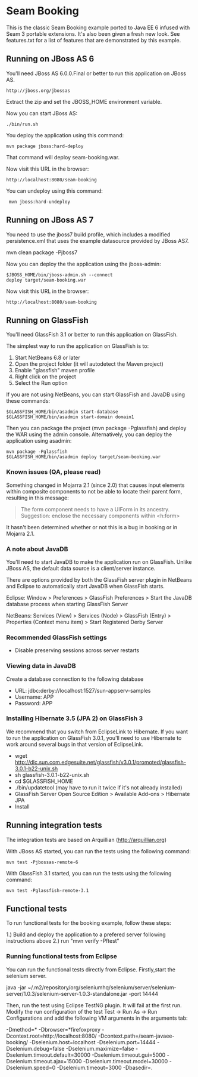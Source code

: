 # Seam Booking

This is the classic Seam Booking example ported to Java EE 6 infused with Seam
3 portable extensions.  It's also been given a fresh new look. See features.txt
for a list of features that are demonstrated by this example.

## Running on JBoss AS 6

You'll need JBoss AS 6.0.0.Final or better to run this application on JBoss AS.

    http://jboss.org/jbossas

Extract the zip and set the JBOSS_HOME environment variable.

Now you can start JBoss AS:

    ./bin/run.sh

You deploy the application using this command:

    mvn package jboss:hard-deploy

That command will deploy seam-booking.war.

Now visit this URL in the browser:

    http://localhost:8080/seam-booking

You can undeploy using this command:

     mvn jboss:hard-undeploy

## Running on JBoss AS 7

You need to use the jboss7 build profile, which includes a modified 
persistence.xml that uses the example datasource provided by JBoss AS7.

   mvn clean package -Pjboss7

Now you can deploy the the application using the jboss-admin:

    $JBOSS_HOME/bin/jboss-admin.sh --connect
    deploy target/seam-booking.war

Now visit this URL in the browser:

    http://localhost:8080/seam-booking

## Running on GlassFish

You'll need GlassFish 3.1 or better to run this application on GlassFish.

The simplest way to run the application on GlassFish is to:

1. Start NetBeans 6.8 or later
2. Open the project folder (it will autodetect the Maven project)
3. Enable "glassfish" maven profile
4. Right click on the project
5. Select the Run option

If you are not using NetBeans, you can start GlassFish and JavaDB using these commands:

    $GLASSFISH_HOME/bin/asadmin start-database
    $GLASSFISH_HOME/bin/asadmin start-domain domain1

Then you can package the project (mvn package -Pglassfish) and deploy the WAR using the admin console.
Alternatively, you can deploy the application using asadmin:

    mvn package -Pglassfish
    $GLASSFISH_HOME/bin/asadmin deploy target/seam-booking.war

### Known issues (QA, please read)

Something changed in Mojarra 2.1 (since 2.0) that causes input elements within
composite components to not be able to locate their parent form, resulting in
this message:

> The form component needs to have a UIForm in its ancestry. Suggestion:
> enclose the necessary components within <h:form>

It hasn't been determined whether or not this is a bug in booking or in Mojarra 2.1.

### A note about JavaDB

You'll need to start JavaDB to make the application run on GlassFish. Unlike
JBoss AS, the default data source is a client/server instance.

There are options provided by both the GlassFish server plugin in NetBeans and
Eclipse to automatically start JavaDB when GlassFish starts.

Eclipse:
Window > Preferences > GlassFish Preferences > Start the JavaDB database process when starting GlassFish Server

NetBeans:
Services (View) > Services (Node) > GlassFish (Entry) > Properties (Context menu item) > Start Registered Derby Server

### Recommended GlassFish settings

* Disable preserving sessions across server restarts

### Viewing data in JavaDB

Create a database connection to the following database

* URL: jdbc:derby://localhost:1527/sun-appserv-samples
* Username: APP
* Password: APP

### Installing Hibernate 3.5 (JPA 2) on GlassFish 3

We recommend that you switch from EclipseLink to Hibernate. If you want to 
run the application on GlassFish 3.0.1, you'll need to use Hibernate to work
around several bugs in that version of EclipseLink.

* wget http://dlc.sun.com.edgesuite.net/glassfish/v3.0.1/promoted/glassfish-3.0.1-b22-unix.sh
* sh glassfish-3.0.1-b22-unix.sh
* cd $GLASSFISH_HOME
* ./bin/updatetool (may have to run it twice if it's not already installed)
* GlassFish Server Open Source Edition > Available Add-ons > Hibernate JPA
* Install

## Running integration tests

The integration tests are based on Arquillian (http://arquillian.org)

With JBoss AS started, you can run the tests using the following command:

    mvn test -Pjbossas-remote-6

With GlassFish 3.1 started, you can run the tests using the following command:

    mvn test -Pglassfish-remote-3.1

## Functional tests

To run functional tests for the booking example, follow these steps:

1.) Build and deploy the application to a prefered server following instructions above
2.) run "mvn verify -Pftest"

### Running functional tests from Eclipse

You can run the functional tests directly from Eclipse. 
Firstly,start the selenium server.

java -jar ~/.m2/repository/org/seleniumhq/selenium/server/selenium-server/1.0.3/selenium-server-1.0.3-standalone.jar -port 14444

Then, run the test using Eclipse TestNG plugin.
It will fail at the first run. Modify the run configuration of the test
Test -> Run As -> Run Configurations and add the following VM 
arguments in the arguments tab:

-Dmethod=* -Dbrowser=*firefoxproxy -Dcontext.root=http://localhost:8080/ -Dcontext.path=/seam-javaee-booking/ -Dselenium.host=localhost -Dselenium.port=14444 -Dselenium.debug=false -Dselenium.maximize=false -Dselenium.timeout.default=30000 -Dselenium.timeout.gui=5000 -Dselenium.timeout.ajax=15000 -Dselenium.timeout.model=30000 -Dselenium.speed=0 -Dselenium.timeout=3000 -Dbasedir=.
